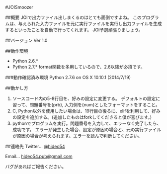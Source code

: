#JOISmoozer

##概要
JOIで出力ファイル出しまくるのはとても面倒ですよね。
このプログラムは、与えられた入力ファイルを元に実行ファイルを実行し出力ファイルを生成するといったことを自動で行ってくれます。
JOI予選頑張りましょう。

##バージョン
Ver 1.0

##動作環境
* Python 2.6.*
* Python 2.7.*
format関数を多用しているので、2.6以降が必須です。

###動作確認済み環境
Python 2.7.6 on OS X 10.10.1 (2014/7/19)

##動かし方
1. ソースコード内の5-8行目を、好みの設定に変更する。
デフォルトの設定に習って、問題番号を{prb}, 入力例を{num}としたフォーマットをすること。
2. C, Python以外を使用したい場合は、19行目の後ろに、elifを利用して、好みの設定を追加する。(追加したものはforkしてくださると僕が喜びます。)
3. pythonでプログラムを実行。問題番号を入力して、エラーなく完了したら、成功です。
エラーが発生した場合、設定が原因の場合と、元の実行ファイルが原因の場合が考えられます。エラーを読んで判断してください。

##連絡先
Twitter… [@hideo54](https://www.twitter.com/hideo54)

Email… hideo54.pub@gmail.com

バグがあればご報告ください。
